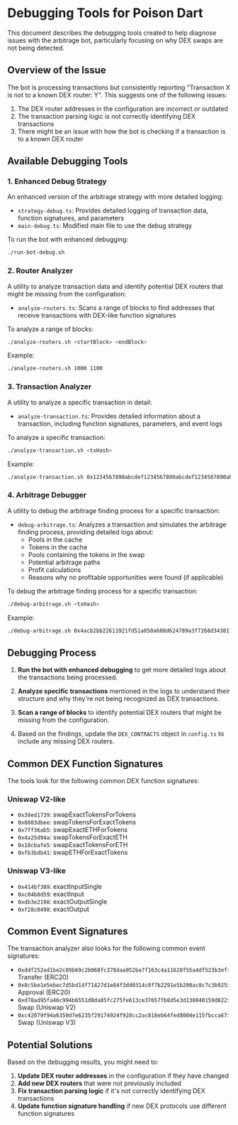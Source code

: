 # Debugging Tools for Poison Dart

This document describes the debugging tools created to help diagnose issues with the arbitrage bot, particularly focusing on why DEX swaps are not being detected.

## Overview of the Issue

The bot is processing transactions but consistently reporting "Transaction X is not to a known DEX router: Y". This suggests one of the following issues:

1. The DEX router addresses in the configuration are incorrect or outdated
2. The transaction parsing logic is not correctly identifying DEX transactions
3. There might be an issue with how the bot is checking if a transaction is to a known DEX router

## Available Debugging Tools

### 1. Enhanced Debug Strategy

An enhanced version of the arbitrage strategy with more detailed logging:

- `strategy-debug.ts`: Provides detailed logging of transaction data, function signatures, and parameters
- `main-debug.ts`: Modified main file to use the debug strategy

To run the bot with enhanced debugging:

```bash
./run-bot-debug.sh
```

### 2. Router Analyzer

A utility to analyze transaction data and identify potential DEX routers that might be missing from the configuration:

- `analyze-routers.ts`: Scans a range of blocks to find addresses that receive transactions with DEX-like function signatures

To analyze a range of blocks:

```bash
./analyze-routers.sh <startBlock> <endBlock>
```

Example:
```bash
./analyze-routers.sh 1000 1100
```

### 3. Transaction Analyzer

A utility to analyze a specific transaction in detail:

- `analyze-transaction.ts`: Provides detailed information about a transaction, including function signatures, parameters, and event logs

To analyze a specific transaction:

```bash
./analyze-transaction.sh <txHash>
```

Example:
```bash
./analyze-transaction.sh 0x1234567890abcdef1234567890abcdef1234567890abcdef1234567890abcdef
```

### 4. Arbitrage Debugger

A utility to debug the arbitrage finding process for a specific transaction:

- `debug-arbitrage.ts`: Analyzes a transaction and simulates the arbitrage finding process, providing detailed logs about:
  - Pools in the cache
  - Tokens in the cache
  - Pools containing the tokens in the swap
  - Potential arbitrage paths
  - Profit calculations
  - Reasons why no profitable opportunities were found (if applicable)

To debug the arbitrage finding process for a specific transaction:

```bash
./debug-arbitrage.sh <txHash>
```

Example:
```bash
./debug-arbitrage.sh 0x4acb2bb22611921fd51a850a608d624789a3f7268d3438110db59614a71249ec
```

## Debugging Process

1. **Run the bot with enhanced debugging** to get more detailed logs about the transactions being processed.

2. **Analyze specific transactions** mentioned in the logs to understand their structure and why they're not being recognized as DEX transactions.

3. **Scan a range of blocks** to identify potential DEX routers that might be missing from the configuration.

4. Based on the findings, update the `DEX_CONTRACTS` object in `config.ts` to include any missing DEX routers.

## Common DEX Function Signatures

The tools look for the following common DEX function signatures:

### Uniswap V2-like
- `0x38ed1739`: swapExactTokensForTokens
- `0x8803dbee`: swapTokensForExactTokens
- `0x7ff36ab5`: swapExactETHForTokens
- `0x4a25d94a`: swapTokensForExactETH
- `0x18cbafe5`: swapExactTokensForETH
- `0xfb3bdb41`: swapETHForExactTokens

### Uniswap V3-like
- `0x414bf389`: exactInputSingle
- `0xc04b8d59`: exactInput
- `0xdb3e2198`: exactOutputSingle
- `0xf28c0498`: exactOutput

## Common Event Signatures

The transaction analyzer also looks for the following common event signatures:

- `0xddf252ad1be2c89b69c2b068fc378daa952ba7f163c4a11628f55a4df523b3ef`: Transfer (ERC20)
- `0x8c5be1e5ebec7d5bd14f71427d1e84f3dd0314c0f7b2291e5b200ac8c7c3b925`: Approval (ERC20)
- `0xd78ad95fa46c994b6551d0da85fc275fe613ce37657fb8d5e3d130840159d822`: Swap (Uniswap V2)
- `0xc42079f94a6350d7e6235f29174924f928cc2ac818eb64fed8004e115fbcca67`: Swap (Uniswap V3)

## Potential Solutions

Based on the debugging results, you might need to:

1. **Update DEX router addresses** in the configuration if they have changed
2. **Add new DEX routers** that were not previously included
3. **Fix transaction parsing logic** if it's not correctly identifying DEX transactions
4. **Update function signature handling** if new DEX protocols use different function signatures

